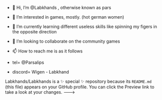 - 👋 Hi, I’m @Labkhands , otherwise known as pars
- 👀 I’m interested in games, mostly. (hot german women)
- 🌱 I’m currently learning different useless skills like spinning my figers in the opposite direction
- 💞️ I’m looking to collaborate on the community games
- 📫 How to reach me is as it follows

- tel= @Parsalips
- discord= Wigen - Labkhand 

Labkhands/Labkhands is a ✨ special ✨ repository because its `README.md` (this file) appears on your GitHub profile.
You can click the Preview link to take a look at your changes.
--->
